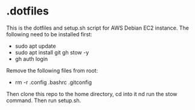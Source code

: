 # .dotfiles

This is the dotfiles and setup.sh script for AWS Debian EC2 instance.
The following need to be installed first:
- sudo apt update
- sudo apt install git gh stow -y
- gh auth login

Remove the following files from root:
- rm -r .config .bashrc .gitconfig

Then clone this repo to the home directory, cd into it nd run the stow command. Then run setup.sh.
